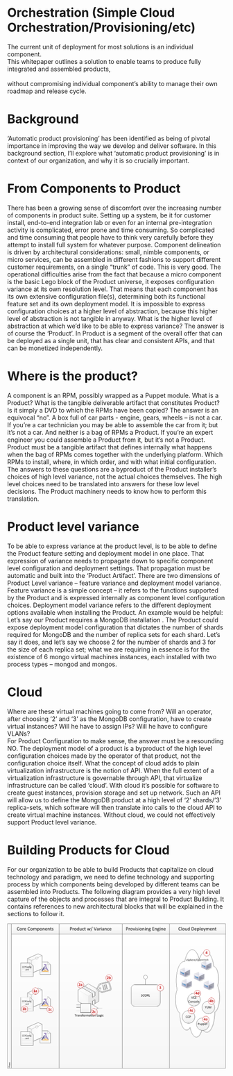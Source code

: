 Orchestration (Simple Cloud Orchestration/Provisioning/etc)
=============
The current unit of deployment for most solutions is an individual component.</br> 
This whitepaper outlines a solution to enable teams to produce fully integrated and assembled products,</br>  
without compromising individual component’s ability to manage their own roadmap and release cycle.</br> 

Background
============
‘Automatic product provisioning’ has been identified as being of pivotal importance in improving the way we develop and deliver software. In this background section, 
I’ll explore what ‘automatic product provisioning’ is in context of our organization, and why it is so crucially important. 

From Components to Product
============
There has been a growing sense of discomfort over the increasing number of components in product suite. Setting up a system, be it for customer install, end-to-end integration lab or even for an internal pre-integration activity is complicated, error prone and time consuming. 
So complicated and time consuming that people have to think very carefully before they attempt to install full system for whatever purpose. 
Component delineation is driven by architectural considerations: small, nimble components, or micro services, can be assembled in different fashions to support different customer requirements, 
on a single “trunk” of code. This is very good. 
The operational difficulties arise from the fact that because a micro component is the basic Lego block of the Product universe, 
it exposes configuration variance at its own resolution level. 
That means that each component has its own extensive configuration file(s), determining both its functional feature set and its own deployment model. 
It is impossible to express configuration choices at a higher level of abstraction, because this higher level of abstraction is not tangible in anyway.
What is the higher level of abstraction at which we’d like to be able to express variance? The answer is of course the ‘Product’. 
In Product is a segment of the overall offer that can be deployed as a single unit, that has clear and consistent APIs, and that can be monetized independently.

Where is the product?
============
A component is an RPM, possibly wrapped as a Puppet module. 
What is a Product? What is the tangible deliverable artifact that constitutes Product? Is it simply a DVD to which the RPMs have been copied? 
The answer is an equivocal “no”. A box full of car parts - engine, gears, wheels – is not a car. 
If you’re a car technician you may be able to assemble the car from it; but it’s not a car. 
And neither is a bag of RPMs a Product. If you’re an expert engineer you could assemble a Product from it, but it’s not a Product.
Product must be a tangible artifact that defines internally what happens when the bag of RPMs comes together with the underlying platform. 
Which RPMs to install, where, in which order, and with what initial configuration. The answers to these questions are a byproduct of the 
Product installer’s choices of high level variance, 
not the actual choices themselves. The high level choices need to be translated into answers for these low level decisions. 
The Product machinery needs to know how to perform this translation.

Product level variance
============
To be able to express variance at the product level, is to be able to define the Product feature setting and deployment model in one place. 
That expression of variance needs to propagate down to specific component level configuration and deployment settings. 
That propagation must be automatic and built into the ‘Product Artifact’.
There are two dimensions of Product Level variance – feature variance and deployment model variance. 
Feature variance is a simple concept – it refers to the functions supported by the Product and is expressed internally as component level configuration choices. 
Deployment model variance refers to the different deployment options available when installing the Product. An example would be helpful:
Let’s say our Product requires a MongoDB installation . 
The Product could expose deployment model configuration that dictates the number of shards required for MongoDB and the number of replica sets for each shard. 
Let’s say it does, and let’s say we choose 2 for the number of shards and 3 for the size of each replica set; 
what we are requiring in essence is for the existence of 6 mongo virtual machines instances, each installed with two process types – mongod and mongos.

Cloud
============
Where are these virtual machines going to come from? Will an operator, after choosing ‘2’ and ‘3’ as the MongoDB configuration, 
have to create virtual instances? Will he have to assign IPs? Will he have to configure VLANs?  
For Product Configuration to make sense, the answer must be a resounding NO.
The deployment model of a product is a byproduct of the high level configuration choices made by the operator of that product, not the configuration choice itself. 
What the concept of cloud adds to plain virtualization infrastructure is the notion of API. When the full extent of a virtualization infrastructure is governable through API, 
that virtualize infrastructure can be called ‘cloud’. 
With cloud it’s possible for software to create guest instances, provision storage and set up network. 
Such an API will allow us to define the MongoDB product at a high level of ‘2’ shards/’3’ replica-sets, 
which software will then translate into calls to the cloud API to create virtual machine instances. 
Without cloud, we could not effectively support Product level variance.

Building Products for Cloud
============
For our organization to be able to build Products that capitalize on cloud technology and paradigm, 
we need to define technology and supporting process by which components being developed by different teams can be assembled into Products. 
The following diagram provides a very high level capture of the objects and processes that are integral to Product Building. 
It contains references to new architectural blocks that will be explained in the sections to follow it.

<img src=https://github.com/foundation-runtime/orchestration/blob/master/images/Product_Deployment_Flowchart.png>